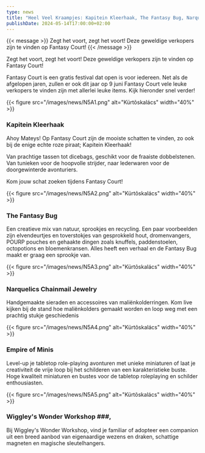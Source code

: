 ```yaml
--- 
type: news 
title: "Heel Veel Kraampjes: Kapitein Kleerhaak, The Fantasy Bug, Narquelics Chainmail Jewelry, Empire of Minis, Wiggley's Wonder Workshop." 
publishDate: 2024-05-14T17:00:00+02:00 
--- 
```



{{< message >}}
Zegt het voort, zegt het voort!
Deze geweldige verkopers zijn te vinden op Fantasy Court!
{{< /message >}}

Zegt het voort, zegt het voort!
Deze geweldige verkopers zijn te vinden op Fantasy Court!

Fantasy Court is een gratis festival dat open is voor iedereen. Net als de afgelopen jaren, zullen er ook dit jaar op 9 juni Fantasy Court vele leuke verkopers te vinden zijn met allerlei leuke items. Kijk hieronder snel verder!

{{< figure src="/images/news/N5A1.png" alt="Kürtõskalács" width="40%" >}}
### Kapitein Kleerhaak ###
Ahoy Mateys! Op Fantasy Court zijn de mooiste schatten te vinden, zo ook bij de enige echte roze piraat; Kapitein Kleerhaak!

Van prachtige tassen tot dicebags, geschikt voor de fraaiste dobbelstenen. Van tunieken voor de hoopvolle strijder, naar lederwaren voor de doorgewinterde avonturiers.

Kom jouw schat zoeken tijdens Fantasy Court!

{{< figure src="/images/news/N5A2.png" alt="Kürtõskalács" width="40%" >}}
### The Fantasy Bug ###
Een creatieve mix van natuur, sprookjes en recycling. Een paar voorbeelden zijn elvendeurtjes en toverstokjes van gesprokkeld hout, dromenvangers, POURP pouches en gehaakte dingen zoals knuffels, paddenstoelen, octopotions en bloemenkransen. Alles heeft een verhaal en de Fantasy Bug maakt er graag een sprookje van.

{{< figure src="/images/news/N5A3.png" alt="Kürtõskalács" width="40%" >}}
### Narquelics Chainmail Jewelry ###
Handgemaakte sieraden en accessoires van maliënkolderringen. Kom live kijken bij de stand hoe maliënkolders gemaakt worden en loop weg met een prachtig stukje geschiedenis







{{< figure src="/images/news/N5A4.png" alt="Kürtõskalács" width="40%" >}}
### Empire of Minis ###
Level-up je tabletop role-playing avonturen met unieke miniaturen of laat je creativiteit de vrije loop bij het schilderen van een karakteristieke buste. Hoge kwaliteit miniaturen en bustes voor de tabletop roleplaying en schilder enthousiasten.


{{< figure src="/images/news/N5A5.png" alt="Kürtõskalács" width="40%" >}}
### Wiggley's Wonder Workshop ###, 
Bij Wiggley's Wonder Workshop, vind je familiar of adopteer een companion uit een breed aanbod van eigenaardige wezens en draken, schattige magneten en magische sleutelhangers.
